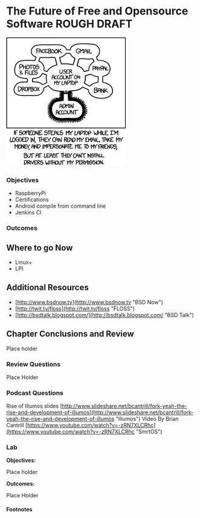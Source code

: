 # The Future of Free and Opensource Software ROUGH DRAFT
![*Always check the package dependencies...*](images/Chapter-Header/Chapter-15/authorization-2.png "Weakest Link?")

### Objectives

* RaspberryPi
* Certifications
* Android compile from command line
* Jenkins CI
 
### Outcomes

 
## Where to go Now

   * Linux+
   * LPI

## Additional Resources

*  [http://www.bsdnow.tv](http://www.bsdnow.tv "BSD Now")
*  [http://twit.tv/floss](http://twit.tv/floss "FLOSS")
*  [http://bsdtalk.blogspot.com/](http://bsdtalk.blogspot.com/ "BSD Talk")

## Chapter Conclusions and Review

Place holder

### Review Questions

Place Holder

### Podcast Questions

Rise of Illumos slides [http://www.slideshare.net/bcantrill/fork-yeah-the-rise-and-development-of-illumos](http://www.slideshare.net/bcantrill/fork-yeah-the-rise-and-development-of-illumos "Illumos")
Video By Brian Cantrill [https://www.youtube.com/watch?v=-zRN7XLCRhc](https://www.youtube.com/watch?v=-zRN7XLCRhc "SmrtOS")

### Lab

__Objectives:__

Place holder

__Outcomes:__

Place Holder

#### Footnotes
